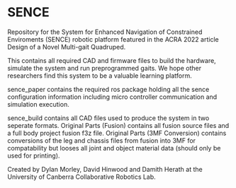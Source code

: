 # SENCE
Repository for the System for Enhanced Navigation of Constrained Enviroments (SENCE) robotic platform featured in the ACRA 2022 article Design of a Novel Multi-gait Quadruped.

This contains all required CAD and firmware files to build the hardware, simulate the system and run preprogrammed gaits. We hope other researchers find this system to be a valuable learning platform.

sence_paper contains the required ros package holding all the sence configuration information including micro controller communication and simulation execution.

sence_build contains all CAD files used to produce the system in two seperate formats. Original Parts (Fusion) contains all fusion source files and a full body project fusion f3z file. Original Parts (3MF Conversion) contains conversions of the leg and chassis files from fusion into 3MF for compatability but looses all joint and object material data (should only be used for printing).

Created by Dylan Morley, David Hinwood and Damith Herath at the University of Canberra Collaborative Robotics Lab.
